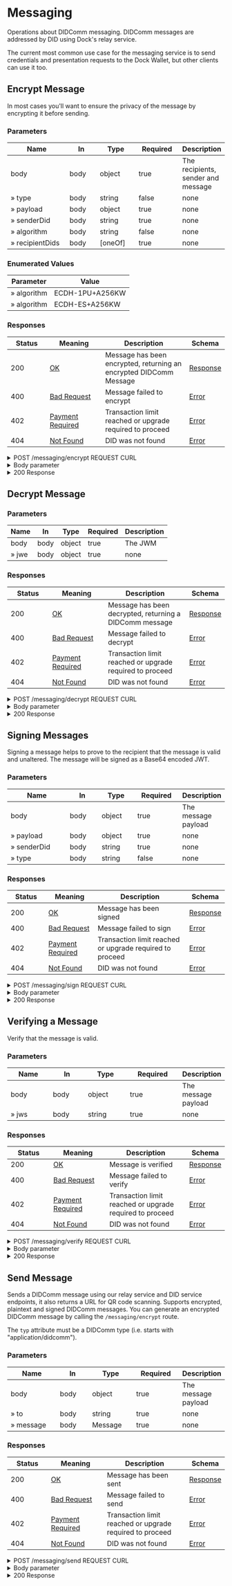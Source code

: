 # Messaging

Operations about DIDComm messaging. DIDComm messages are addressed by DID using Dock's relay service.

The current most common use case for the messaging service is to send credentials and presentation requests to the Dock Wallet, but other clients can use it too.

## Encrypt Message

In most cases you'll want to ensure the privacy of the message by encrypting it before sending.

### Parameters <a href="#post__messaging_encrypt-parameters" id="post__messaging_encrypt-parameters"></a>

<table data-full-width="false"><thead><tr><th width="162">Name</th><th width="85">In</th><th width="103">Type</th><th width="115">Required</th><th>Description</th></tr></thead><tbody><tr><td>body</td><td>body</td><td>object</td><td>true</td><td>The recipients, sender and message</td></tr><tr><td>» type</td><td>body</td><td>string</td><td>false</td><td>none</td></tr><tr><td>» payload</td><td>body</td><td>object</td><td>true</td><td>none</td></tr><tr><td>» senderDid</td><td>body</td><td>string</td><td>true</td><td>none</td></tr><tr><td>» algorithm</td><td>body</td><td>string</td><td>false</td><td>none</td></tr><tr><td>» recipientDids</td><td>body</td><td>[oneOf]</td><td>true</td><td>none</td></tr></tbody></table>

### **Enumerated Values**

<table data-full-width="false"><thead><tr><th>Parameter</th><th>Value</th></tr></thead><tbody><tr><td>» algorithm</td><td>ECDH-1PU+A256KW</td></tr><tr><td>» algorithm</td><td>ECDH-ES+A256KW</td></tr></tbody></table>

### Responses <a href="#post__messaging_encrypt-responses" id="post__messaging_encrypt-responses"></a>

<table data-full-width="false"><thead><tr><th width="107">Status</th><th width="173">Meaning</th><th width="299">Description</th><th>Schema</th></tr></thead><tbody><tr><td>200</td><td><a href="https://tools.ietf.org/html/rfc7231#section-6.3.1">OK</a></td><td>Message has been encrypted, returning an encrypted DIDComm Message</td><td><a href="index.html.md#schemaresponse">Response</a></td></tr><tr><td>400</td><td><a href="https://tools.ietf.org/html/rfc7231#section-6.5.1">Bad Request</a></td><td>Message failed to encrypt</td><td><a href="index.html.md#schemaerror">Error</a></td></tr><tr><td>402</td><td><a href="https://tools.ietf.org/html/rfc7231#section-6.5.2">Payment Required</a></td><td>Transaction limit reached or upgrade required to proceed</td><td><a href="index.html.md#schemaerror">Error</a></td></tr><tr><td>404</td><td><a href="https://tools.ietf.org/html/rfc7231#section-6.5.4">Not Found</a></td><td>DID was not found</td><td><a href="index.html.md#schemaerror">Error</a></td></tr></tbody></table>

<details>

<summary>POST /messaging/encrypt REQUEST CURL</summary>

```bash
# You can also use wget
curl -X POST https://api-testnet.dock.io/messaging/encrypt \
  -H 'Content-Type: application/json' \
  -H 'Accept: application/json' \
  -H 'DOCK-API-TOKEN: API_KEY'

```

</details>

<details>

<summary>Body parameter</summary>

```json
{
  "type": "https://didcomm.org/issue-credential/2.0/issue-credential",
  "payload": {
    "domain": "api.dock.io",
    "credentials": [{ ...vcJSON }]
  },
  "senderDid": "did:dock:xyz",
  "algorithm": "ECDH-1PU+A256KW",
  "recipientDids": [
    "did:dock:xyz"
  ]
}
```

</details>

<details>

<summary>200 Response</summary>

```json
{
  "code": 0
}
```

</details>

## Decrypt Message

### Parameters <a href="#post__messaging_decrypt-parameters" id="post__messaging_decrypt-parameters"></a>

<table data-full-width="false"><thead><tr><th>Name</th><th>In</th><th>Type</th><th>Required</th><th>Description</th></tr></thead><tbody><tr><td>body</td><td>body</td><td>object</td><td>true</td><td>The JWM</td></tr><tr><td>» jwe</td><td>body</td><td>object</td><td>true</td><td>none</td></tr></tbody></table>

### Responses <a href="#post__messaging_decrypt-responses" id="post__messaging_decrypt-responses"></a>

<table data-full-width="false"><thead><tr><th width="121">Status</th><th width="175">Meaning</th><th width="284">Description</th><th>Schema</th></tr></thead><tbody><tr><td>200</td><td><a href="https://tools.ietf.org/html/rfc7231#section-6.3.1">OK</a></td><td>Message has been decrypted, returning a DIDComm message</td><td><a href="index.html.md#schemaresponse">Response</a></td></tr><tr><td>400</td><td><a href="https://tools.ietf.org/html/rfc7231#section-6.5.1">Bad Request</a></td><td>Message failed to decrypt</td><td><a href="index.html.md#schemaerror">Error</a></td></tr><tr><td>402</td><td><a href="https://tools.ietf.org/html/rfc7231#section-6.5.2">Payment Required</a></td><td>Transaction limit reached or upgrade required to proceed</td><td><a href="index.html.md#schemaerror">Error</a></td></tr><tr><td>404</td><td><a href="https://tools.ietf.org/html/rfc7231#section-6.5.4">Not Found</a></td><td>DID was not found</td><td><a href="index.html.md#schemaerror">Error</a></td></tr></tbody></table>

<details>

<summary>POST /messaging/decrypt REQUEST CURL</summary>

```bash
# You can also use wget
curl -X POST https://api-testnet.dock.io/messaging/decrypt \
  -H 'Content-Type: application/json' \
  -H 'Accept: application/json' \
  -H 'DOCK-API-TOKEN: API_KEY'

```

</details>

<details>

<summary>Body parameter</summary>

```json
{
  "jwe": {}
}
```

</details>

<details>

<summary>200 Response</summary>

```json
{
  "code": 0
}
```

</details>

## Signing Messages

Signing a message helps to prove to the recipient that the message is valid and unaltered. The message will be signed as a Base64 encoded JWT.

### Parameters <a href="#post__messaging_sign-parameters" id="post__messaging_sign-parameters"></a>

<table data-full-width="false"><thead><tr><th width="169">Name</th><th width="79">In</th><th width="89">Type</th><th width="108">Required</th><th>Description</th></tr></thead><tbody><tr><td>body</td><td>body</td><td>object</td><td>true</td><td>The message payload</td></tr><tr><td>» payload</td><td>body</td><td>object</td><td>true</td><td>none</td></tr><tr><td>» senderDid</td><td>body</td><td>string</td><td>true</td><td>none</td></tr><tr><td>» type</td><td>body</td><td>string</td><td>false</td><td>none</td></tr></tbody></table>

### Responses <a href="#post__messaging_sign-responses" id="post__messaging_sign-responses"></a>

<table data-full-width="false"><thead><tr><th width="123">Status</th><th width="172">Meaning</th><th width="457">Description</th><th>Schema</th></tr></thead><tbody><tr><td>200</td><td><a href="https://tools.ietf.org/html/rfc7231#section-6.3.1">OK</a></td><td>Message has been signed</td><td><a href="index.html.md#schemaresponse">Response</a></td></tr><tr><td>400</td><td><a href="https://tools.ietf.org/html/rfc7231#section-6.5.1">Bad Request</a></td><td>Message failed to sign</td><td><a href="index.html.md#schemaerror">Error</a></td></tr><tr><td>402</td><td><a href="https://tools.ietf.org/html/rfc7231#section-6.5.2">Payment Required</a></td><td>Transaction limit reached or upgrade required to proceed</td><td><a href="index.html.md#schemaerror">Error</a></td></tr><tr><td>404</td><td><a href="https://tools.ietf.org/html/rfc7231#section-6.5.4">Not Found</a></td><td>DID was not found</td><td><a href="index.html.md#schemaerror">Error</a></td></tr></tbody></table>

<details>

<summary>POST /messaging/sign REQUEST CURL</summary>

```bash
# You can also use wget
curl -X POST https://api-testnet.dock.io/messaging/sign \
  -H 'Content-Type: application/json' \
  -H 'Accept: application/json' \
  -H 'DOCK-API-TOKEN: API_KEY'

```

</details>

<details>

<summary>Body parameter</summary>

```json
{
  "payload": {},
  "senderDid": "string",
  "type": "string"
}
```

</details>

<details>

<summary>200 Response</summary>

```
"eyJhRU...p6byJ9.eyJpZ...em8iXV19.RIHJunaOq0SnQqYjG...BXo4ozHjWAMfqR0czB0rR4emWF0MeWOCXXSJra4ttCFAQ"
```

</details>

## Verifying a Message

Verify that the message is valid.

### Parameters <a href="#post__messaging_verify-parameters" id="post__messaging_verify-parameters"></a>

<table data-full-width="false"><thead><tr><th width="112">Name</th><th width="88">In</th><th width="110">Type</th><th width="135">Required</th><th>Description</th></tr></thead><tbody><tr><td>body</td><td>body</td><td>object</td><td>true</td><td>The message payload</td></tr><tr><td>» jws</td><td>body</td><td>string</td><td>true</td><td>none</td></tr></tbody></table>

### Responses <a href="#post__messaging_verify-responses" id="post__messaging_verify-responses"></a>

<table data-full-width="false"><thead><tr><th width="127">Status</th><th width="176">Meaning</th><th width="276">Description</th><th>Schema</th></tr></thead><tbody><tr><td>200</td><td><a href="https://tools.ietf.org/html/rfc7231#section-6.3.1">OK</a></td><td>Message is verified</td><td><a href="index.html.md#schemaresponse">Response</a></td></tr><tr><td>400</td><td><a href="https://tools.ietf.org/html/rfc7231#section-6.5.1">Bad Request</a></td><td>Message failed to verify</td><td><a href="index.html.md#schemaerror">Error</a></td></tr><tr><td>402</td><td><a href="https://tools.ietf.org/html/rfc7231#section-6.5.2">Payment Required</a></td><td>Transaction limit reached or upgrade required to proceed</td><td><a href="index.html.md#schemaerror">Error</a></td></tr><tr><td>404</td><td><a href="https://tools.ietf.org/html/rfc7231#section-6.5.4">Not Found</a></td><td>DID was not found</td><td><a href="index.html.md#schemaerror">Error</a></td></tr></tbody></table>

<details>

<summary>POST /messaging/verify REQUEST CURL</summary>

```bash
# You can also use wget
curl -X POST https://api-testnet.dock.io/messaging/verify \
  -H 'Content-Type: application/json' \
  -H 'Accept: application/json' \
  -H 'DOCK-API-TOKEN: API_KEY'
```

</details>

<details>

<summary>Body parameter</summary>

```json
{
  "jws": "string"
}
```

</details>

<details>

<summary>200 Response</summary>

```json
{
	"verified": true,
	"payload": {
		"id": "14a31880-e864-11ed-ab4c-3f9fbca4f00d",
		"type": "https://example.com/protocols/lets_do_lunch/1.0/proposal",
		"created_time": 1682975205,
		"from": "did:example:alice",
		"body": {
			"some": "test-value"
		},
		"reply_to": [
			[
				"did:example:alice"
			]
		]
	}
}
```

</details>

## Send Message

Sends a DIDComm message using our relay service and DID service endpoints, it also returns a URL for QR code scanning. Supports encrypted, plaintext and signed DIDComm messages. You can generate an encrypted DIDComm message by calling the `/messaging/encrypt` route.

The `typ` attribute must be a DIDComm type (i.e. starts with "application/didcomm").

### Parameters <a href="#post__messaging_send-parameters" id="post__messaging_send-parameters"></a>

<table data-full-width="false"><thead><tr><th width="134">Name</th><th width="83">In</th><th width="107">Type</th><th width="116">Required</th><th>Description</th></tr></thead><tbody><tr><td>body</td><td>body</td><td>object</td><td>true</td><td>The message payload</td></tr><tr><td>» to</td><td>body</td><td>string</td><td>true</td><td>none</td></tr><tr><td>» message</td><td>body</td><td>Message</td><td>true</td><td>none</td></tr></tbody></table>

### Responses <a href="#post__messaging_send-responses" id="post__messaging_send-responses"></a>

<table data-full-width="false"><thead><tr><th width="113">Status</th><th width="174">Meaning</th><th width="286">Description</th><th>Schema</th></tr></thead><tbody><tr><td>200</td><td><a href="https://tools.ietf.org/html/rfc7231#section-6.3.1">OK</a></td><td>Message has been sent</td><td><a href="index.html.md#schemaresponse">Response</a></td></tr><tr><td>400</td><td><a href="https://tools.ietf.org/html/rfc7231#section-6.5.1">Bad Request</a></td><td>Message failed to send</td><td><a href="index.html.md#schemaerror">Error</a></td></tr><tr><td>402</td><td><a href="https://tools.ietf.org/html/rfc7231#section-6.5.2">Payment Required</a></td><td>Transaction limit reached or upgrade required to proceed</td><td><a href="index.html.md#schemaerror">Error</a></td></tr><tr><td>404</td><td><a href="https://tools.ietf.org/html/rfc7231#section-6.5.4">Not Found</a></td><td>DID was not found</td><td><a href="index.html.md#schemaerror">Error</a></td></tr></tbody></table>

<details>

<summary>POST /messaging/send REQUEST CURL</summary>

```bash
# You can also use wget
curl -X POST https://api-testnet.dock.io/messaging/send \
  -H 'Content-Type: application/json' \
  -H 'Accept: application/json' \
  -H 'DOCK-API-TOKEN: API_KEY'

```

</details>

<details>

<summary>Body parameter</summary>

```json
{
  "to": "string",
  "message": {
    "typ": "string"
  }
}
```

</details>

<details>

<summary>200 Response</summary>

```json
{
	"sent": true,
	"qrUrl": "didcomm://https://relay.dock.io/read/64502e3243455b67f93f95557"
}
```

</details>
